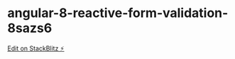 # angular-8-reactive-form-validation-8sazs6

[Edit on StackBlitz ⚡️](https://stackblitz.com/edit/angular-8-reactive-form-validation-8sazs6)